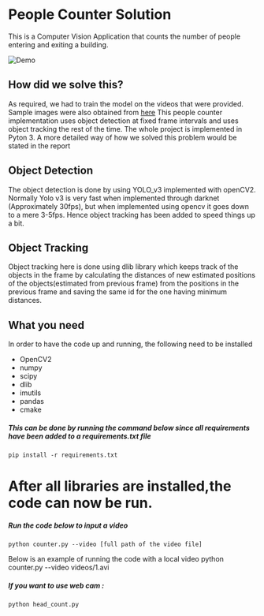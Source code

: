 # People Counter Solution

This is a Computer Vision Application that counts the number of people entering and exiting a building.

![Demo](/demo/Demo.gif)


## How did we solve this?
As required, we had to train the model on the videos that were provided. Sample images were also obtained from [here](https://drive.google.com/file/d/1LpdHUv5fx4Lbaa_CqMGGeokAZ29neekH/view?usp=sharing)
This people counter implementation uses object detection at fixed frame intervals and uses object tracking the rest of the time. The whole project is implemented in Pyton 3.
A more detailed way of how we solved this problem would be stated in the report



## Object Detection
	
The object detection is done by using YOLO_v3 implemented with openCV2. Normally Yolo v3 is very fast when implemented through darknet (Approximately 30fps), but when implemented using opencv it goes down to a mere 3-5fps. Hence object tracking has been added to speed things up a bit.

## Object Tracking
	
Object tracking here is done using dlib library which keeps track of the objects in the frame by calculating the distances of new estimated positions of the objects(estimated from previous frame) from the positions in the previous frame and saving the same id for the one having minimum distances.


## What you need
	
In order to have the code up and running, the following need to be installed
- OpenCV2
- numpy
- scipy
- dlib
- imutils
- pandas
- cmake
##### This can be done by running the command below since all requirements have been added to a requirements.txt file
    pip install -r requirements.txt
    

# After all libraries are installed,the code can now be run.
##### Run the code below to input a video
    python counter.py --video [full path of the video file]
Below is an example of running the code with a local video
    python counter.py --video videos/1.avi
##### If you want to use web cam : 
    python head_count.py  


	

 
